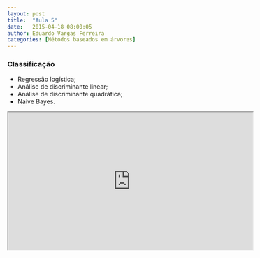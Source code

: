 ```yaml
---
layout: post
title:  "Aula 5"
date:   2015-04-18 08:00:05
author: Eduardo Vargas Ferreira
categories: [Métodos baseados em árvores]
---
```


<h3>Classificação</h3>
  <ul>
  <li>Regressão logística;</li>
  <li>Análise de discriminante linear;</li>
  <li>Análise de discriminante quadrática;</li>
  <li>Naive Bayes.</li>
</ul>

<center>
<iframe width="560" height="315" src="https://www.youtube.com/embed/zAlX1V3lK5s?autoplay=0"> </iframe>
</center>
